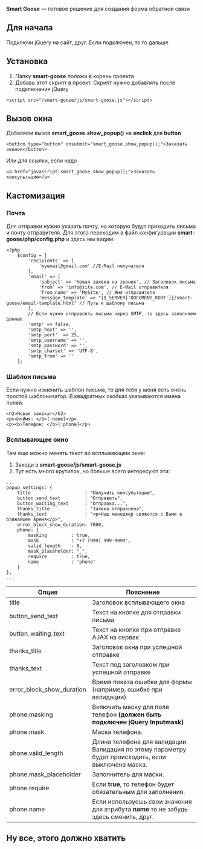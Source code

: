 **Smart Goose** — готовое решение для создания форма обратной связи

## Для начала
Подключи jQuery на сайт, друг. Если подключен, то го дальше

## Установка
1. Папку **smart-goose** положи в корень проекта
2. Добавь этот скрипт в проект. Скрипт нужно добавлять после подключения jQuery
```
<script src="/smart-goose/js/smart-goose.js"></script>
```
## Вызов окна
Добаляем вызов **smart_goose.show_popup()** на **onclick** для **button**
```
<button type="button" onsubmit="smart_goose.show_popup();">Заказать звонок</button>
```

Или для ссылки, если надо

```
<a href="javascript:smart_goose.show_popup();">Заказать консультацию</a>
```

## Кастомизация
### Почта
Для отправки нужно указать почту, на которую будут приходить письма и почту отправителя. Для этого переходим в файл конфигурации **smart-goose/php/config.php** и здесь мы видим:
```
<?php
	$config = [
		'recipients' => [
			'myemail@gmail.com' //E-Mail получателя
		],
		'email' => [
			'subject' => 'Новая заявка на звонок', // Заголовок письма
			'from' => 'info@site.com', // E-Mail отправителя
			'from_name' => 'MySite', // Имя отправителя
			'message_template' => "{$_SERVER['DOCUMENT_ROOT']}/smart-goose/email-template.html" // Путь к шаблону письма
		],
		// Если нужно отправлять письма через SMTP, то здесь заполняем данные
		'smtp' => false,
		'smtp_host' => '',
		'smtp_port'  => 25,
		'smtp_username' => '',
		'smtp_password' => '',
		'smtp_charset' => 'UTF-8',
		'smtp_from' => ''
	];

```
### Шаблон письма
Если нужно изменить шаблон письма, то для тебя у меня есть очень простой
шаблонизатор. В квадратных скобках указываются имена полей:
```
<h2>Новая заявка!</h2>
<p><b>Имя: </b>[:name]</p>
<p><b>Телефон: </b>[:phone]</p>
```
### Всплывающее окно
Там еще можно менять текст во всплывающем окне:
1. Заходи в **smart-goose/js/smart-goose.js**
2. Тут есть много крутилок, но больше всего интересуют эти:
```
...
popup_settings: {
	title                    : "Получить консультацию",
	button_send_text         : "Отправить",
	button_waiting_text      : "Отправка...",
	thanks_title             : "Заявка отправлена",
	thanks_text              : "<p>Наш менеджер свяжется с Вами в ближайшее время</p>",
	error_block_show_duration: 7000,
	phone: {
		masking         : true,
		mask            : "+7 (999) 999-9999",
		valid_length    : 8,
		mask_placeholder: "_",
		require         : true,
		name            : 'phone'
	}
},
...
```
	
| Опция | Пояснение |
| ---------------|----------------|
| title |Заголовок всплывающего окна|
| button_send_text |Текст на кнопке для отправки письма|
| button_waiting_text |Текст на кнопке при отправке AJAX на сервак|
| thanks_title |Заголовок окна при успешной отправке|
| thanks_text |Текст под заголовком при успешной отправке|
| error_block_show_duration |Время показа ошибки для формы (например, ошибке при валидации)|
| phone.masking |Включить маску для поля телефон **(должен быть подключен 	jQuery Inputmask)**|
| phone.mask |Маска телефона.|
| phone.valid_length |Длина телефона для валидации. Валидация по этому параметру будет происходить, если выключена маска.|
| phone.mask_placeholder |Заполнитель для маски.|
| phone.require |Если **true**, то телефон будет обязательным для заполнения.|
| phone.name |Если используешь свои значения для атрибута **name** то не забудь здесь сменить, друг.|

## Ну все, этого должно хватить
